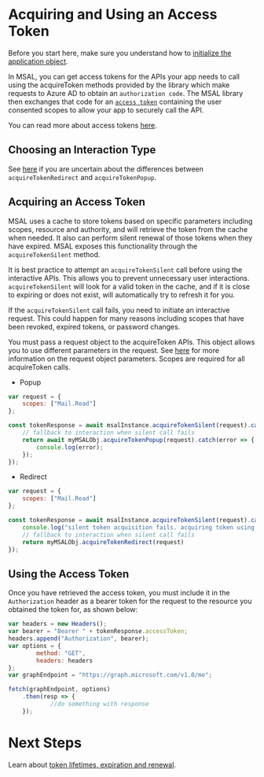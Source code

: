 # Acquiring and Using an Access Token

Before you start here, make sure you understand how to [initialize the application object](./initialization.md).

In MSAL, you can get access tokens for the APIs your app needs to call using the acquireToken methods provided by the library which make requests to Azure AD to obtain an `authorization code`. The MSAL library then exchanges that code for an [`access token`](https://docs.microsoft.com/azure/active-directory/develop/access-tokens) containing the user consented scopes to allow your app to securely call the API.

You can read more about access tokens [here](https://docs.microsoft.com/azure/active-directory/develop/access-tokens).

## Choosing an Interaction Type

See [here](./initialization.md#choosing-an-interaction-type) if you are uncertain about the differences between `acquireTokenRedirect` and `acquireTokenPopup`.

## Acquiring an Access Token

MSAL uses a cache to store tokens based on specific parameters including scopes, resource and authority, and will retrieve the token from the cache when needed. It also can perform silent renewal of those tokens when they have expired. MSAL exposes this functionality through the `acquireTokenSilent` method.

It is best practice to attempt an `acquireTokenSilent` call before using the interactive APIs. This allows you to prevent unnecessary user interactions. 
`acquireTokenSilent` will look for a valid token in the cache, and if it is close to expiring or does not exist, will automatically try to refresh it for you.

If the `acquireTokenSilent` call fails, you need to initiate an interactive request. This could happen for many reasons including scopes that have been revoked, expired tokens, or password changes.

You must pass a request object to the acquireToken APIs. This object allows you to use different parameters in the request. See [here](./requestresponseobject.md) for more information on the request object parameters. Scopes are required for all acquireToken calls.

- Popup
```javascript
var request = {
    scopes: ["Mail.Read"]
};

const tokenResponse = await msalInstance.acquireTokenSilent(request).catch(async (error) => {
    // fallback to interaction when silent call fails
    return await myMSALObj.acquireTokenPopup(request).catch(error => {
        console.log(error);
    });
});
```

- Redirect
```javascript
var request = {
    scopes: ["Mail.Read"]
};

const tokenResponse = await msalInstance.acquireTokenSilent(request).catch(error => {
    console.log("silent token acquisition fails. acquiring token using redirect");
    // fallback to interaction when silent call fails
    return myMSALObj.acquireTokenRedirect(request)
});
```

## Using the Access Token

Once you have retrieved the access token, you must include it in the `Authorization` header as a bearer token for the request to the resource you obtained the token for, as shown below:

```JavaScript
var headers = new Headers();
var bearer = "Bearer " + tokenResponse.accessToken;
headers.append("Authorization", bearer);
var options = {
        method: "GET",
        headers: headers
};
var graphEndpoint = "https://graph.microsoft.com/v1.0/me";

fetch(graphEndpoint, options)
    .then(resp => {
            //do something with response
    });
```

# Next Steps

Learn about [token lifetimes, expiration and renewal](./renewtoken.md).
